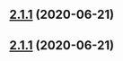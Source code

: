 ## [2.1.1](https://github.com/ohmyform/ohmyform/compare/0.2.3...2.1.1) (2020-06-21)



## [2.1.1](https://github.com/ohmyform/ohmyform/compare/0.2.3...2.1.1) (2020-06-21)



